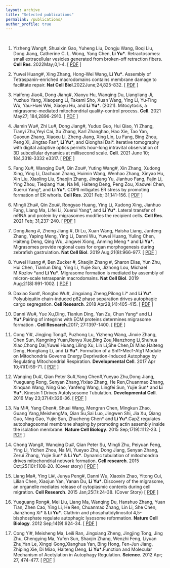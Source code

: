 ```yaml
---
layout: archive
title: "Selected publications"
permalink: /publications/
author_profile: true
---
```

<br>

1. Yizheng Wang#, Shuaixin Gao, Yuheng Liu, Dongju Wang, Boqi Liu, Dong Jiang, Catherine C. L. Wong, Yang Chen, **Li Yu\***. Retractosomes: small extracellular vesicles generated from broken-off retraction fibers. **Cell Res**. 2022May;0,1-4. [ [PDF](https://github.com/LiYuLab/figures-for-liyu-lab-page/raw/master/publications/Retractosomes%20-%20small%20extracellular%20vesicles%20generated%20from%20broken-off%20retraction%20fibers.pdf) ]

1. Yuwei Huang#, Xing Zhang, Hong-Wei Wang, **Li Yu\***. Assembly of Tetraspanin-enriched macrodomains contains membrane damage to facilitate repair. **Nat Cell Biol**.2022June;24,825-832. [ [PDF](https://github.com/LiYuLab/figures-for-liyu-lab-page/raw/master/publications/Assembly%20of%20Tetraspanin-enriched%20macrodomains%20contains%20membrane%20damage%20to%20facilitate%20repair.pdf) ]

1. Haifeng Jiao#, Dong Jiang#, Xiaoyu Hu, Wanqing Du, Liangliang Ji, Yuzhuo Yang, Xiaopeng Li, Takami Sho, Xuan Wang, Ying Li, Yu-Ting Wu, Yau-Huei Wei, Xiaoyu Hu, and **Li Yu\***. (2021). Mitocytosis, a migrasome-mediated mitochondrial quality-control process. **Cell**. 2021 May27; 184,2896-2910. [ [PDF](https://github.com/LiYuLab/figures-for-liyu-lab-page/raw/master/publications/Mitocytosis%2C%20a%20migrasome-mediated%20mitochondrial%20quality-control%20process.pdf) ]

1. Jiamin Wu#, Zhi Lu#, Dong Jiang#, Yuduo Guo, Hui Qiao, Yi Zhang, Tianyi Zhu,Yeyi Cai, Xu Zhang, Karl Zhanghao, Hao Xie, Tao Yan, Guoxun Zhang, Xiaoxu Li, Zheng Jiang, Xing Lin, Lu Fang, Bing Zhou, Peng Xi, Jingtao Fan*, **Li Yu\***, and Qionghai Dai*. Iterative tomography with digital adaptive optics permits hour-long intravital observation of 3D subcellular dynamics at millisecond scale. **Cell**. 2021 June 10; 184,3318-3332 e3317. [ [PDF](https://github.com/LiYuLab/figures-for-liyu-lab-page/raw/master/publications/Iterative%20tomography%20with%20digital%20adaptive%20optics%20permits%20hour-long%20intravital%20observation%20of%203D%20subcellular%20dynamics%20at%20millisecond%20scale.pdf) ]

2. Fang Xu#, Wanqing Du#, Qin Zou#, Yuting Wang#, Xin Zhang, Xudong Xing, Ying Li, Dachuan Zhang, Huimin Wang, Wenhao Zhang, Xinyao Hu, Xin Liu, Xiaoling Liu, Shaojin Zhang, Jinqiang Yu, Jianhuo Fang, Fajin Li, Ying Zhou, Tieqiang Yue, Na Mi, Haiteng Deng, Peng Zou, Xiaowei Chen, Xuerui Yang*, and **Li Yu\***. COPII mitigates ER stress by promoting formation of ER whorls. **Cell Res**. 2021 Feb; 31,141-156. [ [PDF](https://github.com/LiYuLab/figures-for-liyu-lab-page/raw/master/publications/COPII%20mitigates%20ER%20stress%20by%20promoting%20formation%20of%20ER%20whorls.pdf) ]

1. Mingli Zhu#, Qin Zou#, Rongyao Huang, Ying Li, Xudong Xing, Jianhuo Fang, Liang Ma, Lifei Li, Xuerui Yang*, and **Li Yu\***. Lateral transfer of mRNA and protein by migrasomes modifies the recipient cells. **Cell Res**. 2021 Feb; 31,237-240. [ [PDF](https://github.com/LiYuLab/figures-for-liyu-lab-page/raw/master/publications/Lateral%20transfer%20of%20mRNA%20and%20protein%20by%20migrasomes%20modifies%20the%20recipient%20cells.pdf) ]

1. DongJiang #, Zheng Jiang #, Di Lu, Xuan Wang, Haisha Liang, Junfeng Zhang, Yaping Meng, Ying Li, Danni Wu, Yuwei Huang, Yuling Chen, Haiteng Deng, Qing Wu, Jingwei Xiong, Anming Meng * and **Li Yu\***. Migrasomes provide regional cues for organ morphogenesis during zebrafish gastrulation. **Nat Cell Biol**. 2019 Aug;21(8):966-977. [ [PDF](https://github.com/LiYuLab/figures-for-liyu-lab-page/raw/master/publications/Migrasomes%20provide%20regional%20cues%20for%20organ%20morphogenesis%20during%20zebrafish%20gastrulation.pdf) ]

2. Yuwei Huang #, Ben Zucker #, Shaojin Zhang #, Sharon Elias, Yun Zhu, Hui Chen, Tianlun Ding, Ying Li, Yujie Sun, Jizhong Lou, Michael M.Kozlov *and **Li Yu\***. Migrasome formation is mediated by assembly of micron-scale tetraspanin macrodomains. **Nat Cell Biol**. 2019 Aug;21(8):991-1002. [ [PDF](https://github.com/LiYuLab/figures-for-liyu-lab-page/raw/master/publications/Migrasome%20formation%20is%20mediated%20by%20assembly%20of%20micron-scale%20tetraspanin%20macrodomains.pdf) ]

3. Daxiao Sun#, Rongbo Wu#, Jingxiang Zheng,Pilong Li* and **Li Yu\***. Polyubiquitin chain-induced p62 phase separation drives autophagic cargo segregation. **Cell Research**. 2018 Apr28;(4):405-415. [ [PDF](https://github.com/LiYuLab/figures-for-liyu-lab-page/raw/master/publications/Polyubiquitin%20chain-induced%20p62%20phase%20separation%20drives%20autophagic%20cargo%20segregation.pdf) ]

4. Danni Wu#, Yue Xu,Ding, Tianlun Ding, Yan Zu, Chun Yang* and **Li Yu\***.Pairing of integrins with ECM proteins determines migrasome formation . **Cell Research**.2017; 27:1397-1400. [ [PDF](https://github.com/LiYuLab/figures-for-liyu-lab-page/raw/master/publications/Pairing%20of%20integrins%20with%20ECM%20proteins%20determines%20migrasome%20formation.pdf) ]

6. Cong Yi#, Jingjing Tong#, Puzhong Lu, Yizheng Wang, Jinxie Zhang, Chen Sun, Kangning Yuan,Renyu Xue,Bing Zou,Nianzhong Li,Shuhua Xiao,Chong Dai,Yuwei Huang,Liling Xu, Lin Li,She Chen,Di Miao,Haiteng Deng, Hongliang Li, and **Li Yu\***. Formation of a Snf1-Mec1-Atg1 Module on Mitochondria Governs Energy Deprivation-Induced Autophagy by Regulating Mitochondrial Respiration. **Developmental Cell**. 2017 Apr 10;41(1):59-71. [ [PDF](https://github.com/LiYuLab/figures-for-liyu-lab-page/raw/master/publications/Formation%20of%20a%20Snf1-Mec1-Atg1%20Module%20on%20Mitochondria%20Governs%20Energy%20Deprivation-Induced%20Autophagy%20by%20Regulating%20Mitochondrial%20Respiration.pdf) ]

7. Wanqing Du#, Qian Peter Su#,Yang Chen#,Yueyao Zhu,Dong Jiang, Yueguang Rong, Senyan Zhang,Yixiao Zhang, He Ren,Chuanmao Zhang, Xinquan Wang, Ning Gao, Yanfeng Wang, Lingfei Sun, Yujie Sun* and **Li Yu\***. Kinesin 1 Drives Autolysosome Tubulation. **Developmental Cell**. 2016 May 23;37(4):326-36. [ [PDF](https://github.com/LiYuLab/figures-for-liyu-lab-page/raw/master/publications/Kinesin%201%20Drives%20Autolysosome%20Tubulation.pdf) ]

5. Na Mi#, Yang Chen#, Shuai Wang, Mengran Chen, Mingkun Zhao, Guang Yang,MeishengMa, Qian Su,Sai Luo, Jingwen Shi, Jia Xu, Qiang Guo, Ning Gao, Yujie Sun, Zhucheng Chen* and **Li Yu\***.CapZ regulates autophagosomal membrane shaping by promoting actin assembly inside the isolation membrane. **Nature Cell Biology**. 2015 Sep;17(9):1112-23. [ [PDF](https://github.com/LiYuLab/figures-for-liyu-lab-page/raw/master/publications/CapZ%20regulates%20autophagosomal%20membrane%20shaping%20by%20promoting%20actin%20assembly%20inside%20the%20isolation%20membrane.pdf) ]

1. Chong Wang#, Wanqing Du#, Qian Peter Su, Mingli Zhu, Peiyuan Feng, Ying Li, Yichen Zhou, Na Mi, Yueyao Zhu, Dong Jiang, Senyan Zhang, Zerui Zhang, Yujie Sun* & **Li Yu\***. Dynamic tubulation of mitochondria drives mitochondrial network formation. **Cell research**. 2015 Oct;25(10):1108-20. (Cover story) [ [PDF](https://github.com/LiYuLab/figures-for-liyu-lab-page/raw/master/publications/Dynamic%20tubulation%20of%20mitochondria%20drives%20mitochondrial%20network%20formation.pdf) ]

8. Liang Ma#, Ying Li#, Junya Peng#, Danni Wu, Xiaoxin Zhao, Yitong Cui, Lilian Chen, Xiaojun Yan, Yanan Du, **Li Yu\***. Discovery of the migrasome, an organelle mediates release of cytoplasmic contents during cell migration. **Cell Research**. 2015 Jan;25(1):24-38. (Cover Story) [ [PDF](https://github.com/LiYuLab/figures-for-liyu-lab-page/raw/master/publications/Discovery%20of%20the%20migrasome%2C%20an%20organelle%20mediating%20release%20of%20cytoplasmic%20contents%20during%20cell%20migration.pdf) ]

1. Yueguang Rong#, Mei Liu, Liang Ma, Wanqing Du, Hanshuo Zhang, Yuan Tian, Zhen Cao, Ying Li, He Ren, Chuanmao Zhang, Lin Li, She Chen, Jianzhong Xi* & **Li Yu\***. Clathrin and phosphatidylinositol 4,5-bisphosphate regulate autophagic lysosome reformation. **Nature Cell Biology**. 2012 Sep;14(9):924-34. [ [PDF](https://github.com/LiYuLab/figures-for-liyu-lab-page/raw/master/publications/Clathrin%20and%20phosphatidylinositol%204%2C5-bisphosphate%20regulate%20autophagic%20lysosome%20reformation.pdf) ]

10. Cong Yi#, Meisheng Ma, Leili Ran, Jingxiang Zheng, Jingjing Tong, Jing Zhu, Chengying Ma, Yufen Sun, Shaojin Zhang, Wenzhi Feng, Liyuan Zhu,Yan Le, Xingqi Gong,Xianghua Yan, Bing Hong, Fen-Jun Jiang, Zhiping Xie, Di Miao, Haiteng Deng, **Li Yu\***.Function and Molecular Mechanism of Acetylation in Autophagy Regulation. **Science**. 2012 Apr; 27, 474-477. [ [PDF](https://github.com/LiYuLab/figures-for-liyu-lab-page/raw/master/publications/Function%20and%20Molecular%20Mechanism%20of%20Acetylation%20in%20Autophagy%20Regulation.pdf) ]